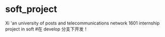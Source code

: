 # soft_project
Xi 'an university of posts and telecommunications network 1601 internship project in soft
#在 develop 分支下开发！
